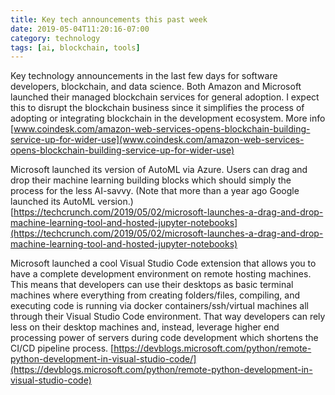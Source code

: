```yaml
---
title: Key tech announcements this past week
date: 2019-05-04T11:20:16-07:00
category: technology 
tags: [ai, blockchain, tools] 
---
```

Key technology announcements in the last few days for software developers, blockchain, and data science. Both Amazon and Microsoft launched their managed blockchain services for general adoption. I expect this to disrupt the blockchain business since it simplifies the process of adopting or integrating blockchain in the development ecosystem. More info [www.coindesk.com/amazon-web-services-opens-blockchain-building-service-up-for-wider-use](www.coindesk.com/amazon-web-services-opens-blockchain-building-service-up-for-wider-use)

Microsoft launched its version of AutoML via Azure. Users can drag and drop their machine learning building blocks which should simply the process for the less AI-savvy. (Note that more than a year ago Google launched its AutoML version.) [https://techcrunch.com/2019/05/02/microsoft-launches-a-drag-and-drop-machine-learning-tool-and-hosted-jupyter-notebooks](https://techcrunch.com/2019/05/02/microsoft-launches-a-drag-and-drop-machine-learning-tool-and-hosted-jupyter-notebooks)

Microsoft launched a cool Visual Studio Code extension that allows you to have a complete development environment on remote hosting machines. This means that developers can use their desktops as basic terminal machines where everything from creating folders/files, compiling, and executing code is running via docker containers/ssh/virtual machines all through their Visual Studio Code environment. That way developers can rely less on their desktop machines and, instead, leverage higher end processing power of servers during code development which shortens the CI/CD pipeline process. [https://devblogs.microsoft.com/python/remote-python-development-in-visual-studio-code/](https://devblogs.microsoft.com/python/remote-python-development-in-visual-studio-code)